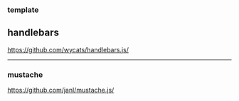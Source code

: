 ### template

## handlebars
https://github.com/wycats/handlebars.js/

---

### mustache
https://github.com/janl/mustache.js/






